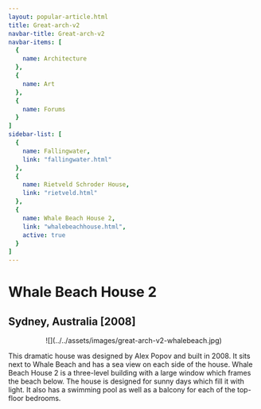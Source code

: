 ```yaml
---
layout: popular-article.html
title: Great-arch-v2
navbar-title: Great-arch-v2
navbar-items: [
  {
    name: Architecture
  },
  {
    name: Art
  },
  {
    name: Forums
  }
]
sidebar-list: [
  {
    name: Fallingwater,
    link: "fallingwater.html"
  },
  {
    name: Rietveld Schroder House,
    link: "rietveld.html"
  },
  {
    name: Whale Beach House 2,
    link: "whalebeachhouse.html",
    active: true
  }
]
---
```

# Whale Beach House 2

## Sydney, Australia [2008]

<center>![](../../assets/images/great-arch-v2-whalebeach.jpg)</center>

This dramatic house was designed by Alex Popov and built in 2008\. It sits next to Whale Beach and has a sea view on each side of the house. Whale Beach House 2 is a three-level building with a large window which frames the beach below. The house is designed for sunny days which fill it with light. It also has a swimming pool as well as a balcony for each of the top-floor bedrooms.
